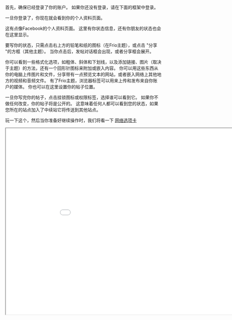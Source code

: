 首先，确保已经登录了你的账户。
如果你还没有登录，请在下面的框架中登录。

一旦你登录了，你现在就会看到你的个人资料页面。

这有点像Facebook的个人资料页面。
这里有你状态信息，还有你朋友的状态也会在这里显示。

要写你的状态，只需点击右上方的铅笔和纸的图标（在Frio主题），或点击 "分享 "的方框（其他主题）。
当你点击后，发帖对话框会出现，或者分享框会展开。

你可以看到一些格式化选项，如粗体、斜体和下划线，以及添加链接、图片（取决于主题）的方法，还有一个回形针图标来附加或嵌入内容。
你可以用这些东西从你的电脑上传图片和文件，分享带有一点预览文本的网站，或者嵌入网络上其他地方的视频和音频文件。
有了Frio主题，浏览器标签可以用来上传和发布来自你账户的媒体。
你也可以在这里设置你的帖子位置。

一旦你写完你的帖子，点击挂锁图标或权限标签，选择谁可以看到它。
如果你不做任何改变，你的帖子将是公开的。
这意味着任何人都可以看到您的状态，如果您所在的站点加入了中续站它将传送到其他站点。

玩一下这个，然后当你准备好继续操作时，我们将看一下 <a href="help/Quick-Start-network">网络选项卡</a>

<iframe src="login" width="950" height="600"></iframe>

